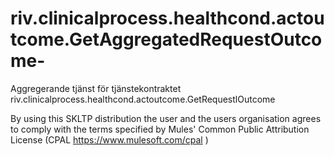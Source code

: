 # riv.clinicalprocess.healthcond.actoutcome.GetAggregatedRequestOutcome-
Aggregerande tjänst för tjänstekontraktet riv.clinicalprocess.healthcond.actoutcome.GetRequestlOutcome 

By using this SKLTP distribution the user and the users organisation agrees to comply with the terms specified by Mules' Common Public Attribution License (CPAL https://www.mulesoft.com/cpal )